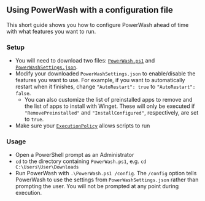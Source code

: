 ## Using PowerWash with a configuration file
This short guide shows you how to configure PowerWash ahead of time with what features you want to run.

### Setup
- You will need to download two files: [`PowerWash.ps1`](https://github.com/UniverseCraft/WindowsPowerWash/tree/main/PowerWash.ps1) and [`PowerWashSettings.json`](https://github.com/UniverseCraft/WindowsPowerWash/tree/main/PowerWash.ps1).
- Modify your downloaded `PowerWashSettings.json` to enable/disable the features you want to use. For example, if you want to automatically restart when it finishes, change `"AutoRestart": true` to `"AutoRestart": false`.
  - You can also customize the list of preinstalled apps to remove and the list of apps to install with Winget. These will only be executed if `"RemovePreinstalled"` and `"InstallConfigured"`, respectively, are set to `true`.
- Make sure your [`ExecutionPolicy`](https://learn.microsoft.com/en-us/powershell/module/microsoft.powershell.security/set-executionpolicy?view=powershell-7.3) allows scripts to run

### Usage
- Open a PowerShell prompt as an Administrator
- `cd` to the directory containing `PowerWash.ps1`, e.g. `cd C:\Users\User\Downloads`
- Run PowerWash with `.\PowerWash.ps1 /config`. The `/config` option tells PowerWash to use the settings from `PowerWashSettings.json` rather than prompting the user. You will not be prompted at any point during execution.
